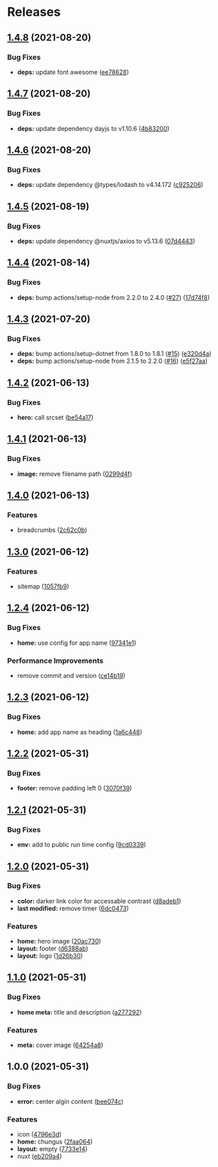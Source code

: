 # Releases

## [1.4.8](https://github.com/shadow81627/gondwanarama/compare/v1.4.7...v1.4.8) (2021-08-20)

### Bug Fixes

- **deps:** update font awesome ([ee78628](https://github.com/shadow81627/gondwanarama/commit/ee78628561d80c0710c14b44362cb25c001aafac))

## [1.4.7](https://github.com/shadow81627/gondwanarama/compare/v1.4.6...v1.4.7) (2021-08-20)

### Bug Fixes

- **deps:** update dependency dayjs to v1.10.6 ([4b83200](https://github.com/shadow81627/gondwanarama/commit/4b83200b784eb7a13560010bc0388516b0a5f1d5))

## [1.4.6](https://github.com/shadow81627/gondwanarama/compare/v1.4.5...v1.4.6) (2021-08-20)

### Bug Fixes

- **deps:** update dependency @types/lodash to v4.14.172 ([c925206](https://github.com/shadow81627/gondwanarama/commit/c925206cdbc10923c037a6687d215e1a272b807c))

## [1.4.5](https://github.com/shadow81627/gondwanarama/compare/v1.4.4...v1.4.5) (2021-08-19)

### Bug Fixes

- **deps:** update dependency @nuxtjs/axios to v5.13.6 ([07d4443](https://github.com/shadow81627/gondwanarama/commit/07d44437b3544fb69b58cc4eb2fa05e66c7fdd20))

## [1.4.4](https://github.com/shadow81627/gondwanarama/compare/v1.4.3...v1.4.4) (2021-08-14)

### Bug Fixes

- **deps:** bump actions/setup-node from 2.2.0 to 2.4.0 ([#27](https://github.com/shadow81627/gondwanarama/issues/27)) ([17d74f8](https://github.com/shadow81627/gondwanarama/commit/17d74f855f9f9e7c809b34f3a64a5f7b394d8bac))

## [1.4.3](https://github.com/shadow81627/gondwanarama/compare/v1.4.2...v1.4.3) (2021-07-20)

### Bug Fixes

- **deps:** bump actions/setup-dotnet from 1.8.0 to 1.8.1 ([#15](https://github.com/shadow81627/gondwanarama/issues/15)) ([e320d4a](https://github.com/shadow81627/gondwanarama/commit/e320d4aac2d663e0bab06db85bc890793bc20812))
- **deps:** bump actions/setup-node from 2.1.5 to 2.2.0 ([#16](https://github.com/shadow81627/gondwanarama/issues/16)) ([e5f27aa](https://github.com/shadow81627/gondwanarama/commit/e5f27aa2d119722bc6a2280a84e2b124816602fd))

## [1.4.2](https://github.com/shadow81627/gondwanarama/compare/v1.4.1...v1.4.2) (2021-06-13)

### Bug Fixes

- **hero:** call srcset ([be54a17](https://github.com/shadow81627/gondwanarama/commit/be54a1739d331be2b8f2e2c8a9bbeef6589cf1da))

## [1.4.1](https://github.com/shadow81627/gondwanarama/compare/v1.4.0...v1.4.1) (2021-06-13)

### Bug Fixes

- **image:** remove filename path ([0299d4f](https://github.com/shadow81627/gondwanarama/commit/0299d4fbe1944ecf2ff9980862775d61d755ddf6))

## [1.4.0](https://github.com/shadow81627/gondwanarama/compare/v1.3.0...v1.4.0) (2021-06-13)

### Features

- breadcrumbs ([2c62c0b](https://github.com/shadow81627/gondwanarama/commit/2c62c0b1479b190d383b3fe65911b8ddcb92ce1e))

## [1.3.0](https://github.com/shadow81627/gondwanarama/compare/v1.2.4...v1.3.0) (2021-06-12)

### Features

- sitemap ([1057fb9](https://github.com/shadow81627/gondwanarama/commit/1057fb999c293072d1aee4c5feaa241736c3ba30))

## [1.2.4](https://github.com/shadow81627/gondwanarama/compare/v1.2.3...v1.2.4) (2021-06-12)

### Bug Fixes

- **home:** use config for app name ([97341e1](https://github.com/shadow81627/gondwanarama/commit/97341e1dc71433b524c85b5281afd8a1847efd22))

### Performance Improvements

- remove commit and version ([ce14b19](https://github.com/shadow81627/gondwanarama/commit/ce14b197b4d0919464ce8ca98043c3c9bc4f8f42))

## [1.2.3](https://github.com/shadow81627/gondwanarama/compare/v1.2.2...v1.2.3) (2021-06-12)

### Bug Fixes

- **home:** add app name as heading ([1a6c448](https://github.com/shadow81627/gondwanarama/commit/1a6c448a2bfe21559a8b07b06239a302a1658585))

## [1.2.2](https://github.com/shadow81627/gondwanarama/compare/v1.2.1...v1.2.2) (2021-05-31)

### Bug Fixes

- **footer:** remove padding left 0 ([3070f39](https://github.com/shadow81627/gondwanarama/commit/3070f39e681bd30ade1115ccc0e187d3bb331abe))

## [1.2.1](https://github.com/shadow81627/gondwanarama/compare/v1.2.0...v1.2.1) (2021-05-31)

### Bug Fixes

- **env:** add to public run time config ([9cd0339](https://github.com/shadow81627/gondwanarama/commit/9cd033931d3c34234779c0c4b8deaa6e60fb2233))

## [1.2.0](https://github.com/shadow81627/gondwanarama/compare/v1.1.0...v1.2.0) (2021-05-31)

### Bug Fixes

- **color:** darker link color for accessable contrast ([d8adeb1](https://github.com/shadow81627/gondwanarama/commit/d8adeb161779b62df3438a4cd3aa8fa4b9f411a7))
- **last modified:** remove timer ([6dc0473](https://github.com/shadow81627/gondwanarama/commit/6dc04732264ff427a655a3a6ae7cfbc90a2a14f8))

### Features

- **home:** hero image ([20ac730](https://github.com/shadow81627/gondwanarama/commit/20ac73053055574015237528d35a6ecbebce30c5))
- **layout:** footer ([d6388ab](https://github.com/shadow81627/gondwanarama/commit/d6388abbc0c86c8eaaf46a2cdf72c93d1645c59d))
- **layout:** logo ([1d26b30](https://github.com/shadow81627/gondwanarama/commit/1d26b30810f03062c25ce27a999e1e8a2b5e24d4))

## [1.1.0](https://github.com/shadow81627/gondwanarama/compare/v1.0.0...v1.1.0) (2021-05-31)

### Bug Fixes

- **home meta:** title and description ([a277292](https://github.com/shadow81627/gondwanarama/commit/a27729242790569097875b6b25306ebad843071d))

### Features

- **meta:** cover image ([64254a8](https://github.com/shadow81627/gondwanarama/commit/64254a8187b1920d619802bc2659e729a619a3cf))

## 1.0.0 (2021-05-31)

### Bug Fixes

- **error:** center algin content ([bee074c](https://github.com/shadow81627/gondwanarama/commit/bee074c3eaafc892aa7d08e20784fe0cd6617d6d))

### Features

- icon ([4796e3d](https://github.com/shadow81627/gondwanarama/commit/4796e3d435d0c1ca35c6e2afc2216baeb065e6c0))
- **home:** chungus ([2faa064](https://github.com/shadow81627/gondwanarama/commit/2faa064d0e93918511fe24dc320924ef2d2c0e15))
- **layout:** empty ([7733e14](https://github.com/shadow81627/gondwanarama/commit/7733e149f13f0e551cb4869af3b49e5abab37f12))
- nuxt ([eb209a4](https://github.com/shadow81627/gondwanarama/commit/eb209a40e723d50ac7ef70df15aad33e8cd254e6))
